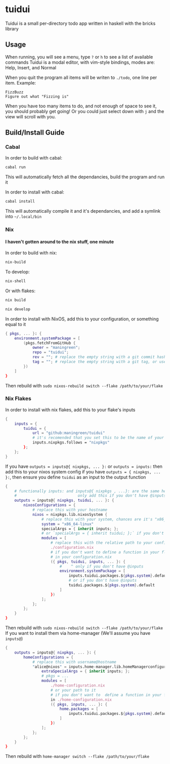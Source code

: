 # tuidui

Tuidui is a small per-directory todo app written in haskell with the bricks library

## Usage

When running, you will see a menu, type `?` or `h` to see a list of available commands
Tuidui is a modal editor, with vim-style bindings, modes are:
Help, Insert, and Normal

When you quit the program all items will be writen to `./todo`, one line per item. Example:
```
FizzBuzz
Figure out what "Fizzing is"
```
When you have too many items to do, and not enough of space to see it, you should probably get going! Or you could just select down with `j` and the view will scroll with you.

## Build/Install Guide

### Cabal

In order to build with cabal:
```bash
cabal run
```
This will automatically fetch all the dependancies, build the program and run it

In order to install with cabal:
```bash
cabal install
```
This will automatically compile it and it's dependancies, and add a symlink into `~/.local/bin`

### Nix

#### I haven't gotten around to the nix stuff, one minute

In order to build with nix:

```bash
nix-build
```

To develop:
```bash 
nix-shell
```

Or with flakes:
```bash
nix build
```

```bash 
nix develop
```

In order to install with NixOS, add this to your configuration, or something equal to it
```nix
{ pkgs, ... }: {
    environment.systemPackage = [
        (pkgs.fetchFromGitHub {
            owner = "maningreen";
            repo = "tuidui";
            rev = ""; # replace the empty string with a git commit hash or use tag
            tag = ""; # replace the empty string with a git tag, or use rev
        })
    ]
}
```
Then rebuild with `sudo nixos-rebuild switch --flake /path/to/your/flake`

### Nix Flakes

In order to install with nix flakes, add this to your flake's inputs
```nix
{
    inputs = {
        tuidui = {
            url = "github:maningreen/tuidui"
            # it's recomended that you set this to be the name of your nixpkgs
            inputs.nixpkgs.follows = "nixpkgs"
        };
    };
}
```

If you have `outputs = inputs@{ nixpkgs, ... }:` or `outputs = inputs:` then add this to your nixos system config
if you have `outputs = { nixpkgs, ... }:`, then ensure you define `tuidui` as an input to the output function

```nix
{
    # functionally inputs: and inputs@{ nixpkgs , ...}: are the same here
    #                           only add this if you don't have @inputs
    outputs = inputs@{ nixpkgs, tuidui, ... }: {
        nixosConfigurations = {
            # replace this with your hostname
            nixos = nixpkgs.lib.nixosSystem {
                # replace this with your system, chances are it's "x86_64-linux"
                system = "x86_64-linux"
                specialArgs = { inherit inputs; };
                # or `specialArgs = { inherit tuidui; };` if you don't have @inputs
                modules = [
                    # replace this with the relative path to your configuration.nix
                    ./configuration.nix
                    # if you don't want to define a function in your flake, an alternative is to put the contents of the return
                    # in your configuration.nix
                    ({ pkgs, tuidui, inputs, ... }: {
                        #    ^ only if you don't have @inputs
                        environment.systemPackage = [
                            inputs.tuidui.packages.${pkgs.system}.default
                            # or if you don't have @inputs
                            tuidui.packages.${pkgs.system}.default
                        ]
                    })
                ];
            };
        };
    }
}
```
Then rebuild with `sudo nixos-rebuild switch --flake /path/to/your/flake`
If you want to install them via home-manager (We'll assume you have `inputs@`)

```nix
{
    outputs = inputs@{ nixpkgs, ... }: {
        homeConfigurations = {
            # replace this with username@hostname
            "alice@nixos" = inputs.home-manager.lib.homeManagerconfiguration {
                extraSpecialArgs = { inherit inputs; };
                # pkgs = ...
                modules = [
                    ./home-configuration.nix
                    # or your path to it
                    # if you don't want to  define a function in your flake, an alternative would be to put the return of it 
                    in ./home-configuration.nix
                    ({ pkgs, inputs, ... }: {
                        home.packages = [
                            inputs.tuidui.packages.${pkgs.system}.default
                        ]
                    })
                ];
            };
        };
    }
}
```
Then rebuild with `home-manager switch --flake /path/to/your/flake`
